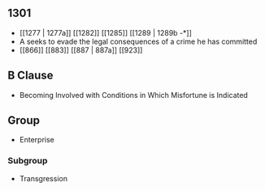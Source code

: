 ## 1301
- [[1277 | 1277a]] [[1282]] [[1285]] [[1289 | 1289b -*]] 
- A seeks to evade the legal consequences of a crime he has committed
- [[866]] [[883]] [[887 | 887a]] [[923]] 

## B Clause
- Becoming Involved with Conditions in Which Misfortune is Indicated

## Group
- Enterprise

### Subgroup
- Transgression


